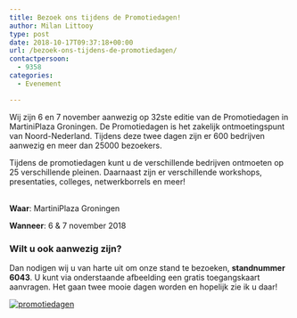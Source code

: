 ```yaml
---
title: Bezoek ons tijdens de Promotiedagen!
author: Milan Littooy
type: post
date: 2018-10-17T09:37:18+00:00
url: /bezoek-ons-tijdens-de-promotiedagen/
contactpersoon:
  - 9358
categories:
  - Evenement

---
```

Wij zijn 6 en 7 november aanwezig op 32ste editie van de Promotiedagen in MartiniPlaza Groningen. De Promotiedagen is het zakelijk ontmoetingspunt van Noord-Nederland. Tijdens deze twee dagen zijn er 600 bedrijven aanwezig en meer dan 25000 bezoekers. <!--more-->

Tijdens de promotiedagen kunt u de verschillende bedrijven ontmoeten op 25 verschillende pleinen. Daarnaast zijn er verschillende workshops, presentaties, colleges, netwerkborrels en meer!   
</br>

**Waar**: MartiniPlaza Groningen
  
**Wanneer**: 6 & 7 november 2018

### Wilt u ook aanwezig zijn?

Dan nodigen wij u van harte uit om onze stand te bezoeken, **standnummer 6043**. U kunt via onderstaande afbeelding een gratis toegangskaart aanvragen. Het gaan twee mooie dagen worden en hopelijk zie ik u daar!

<a href="https://www.promotiedagen.nl/toegangskaart/callvoiptelefonie/" target="_blank"><img src="https://www.callvoiptelefonie.nl/wp-content/uploads/2018/10/emailbanner1.png" alt="promotiedagen" /></a>